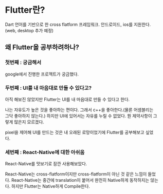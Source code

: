 # Flutter란?

Dart 언어를 기반으로 한 cross flatform 프레임워크.
안드로이드, ios를 지원한다.(web, desktop 추가 예정)

## 왜 Flutter을 공부하려하나?

### 첫번째 : 궁금해서

google에서 진행한 프로젝트가 궁금했다.

### 두번째 : UI를 내 마음대로 만들 수 있다고?

아직 해보진 않았지만 Flutter는 UI를 내 마음대로 만들 수 있다고 한다.

나는 자유도가 높은 것을 좋아하는 편이다. 그래서 c++을 좋아한다.(물론 어셈블리는 그닥 좋아하지 않는다.)
하지만 UI에 있어서는 자유를 누릴 수 없었다. 뭔 제약사항이 그렇게 많은지 모르겠다.

pixel을 제어해 UI를 만드는 것은 내 오래된 로망이었기에 Flutter를 공부해보고 싶었다.

### 세번째 : React-Native에 대한 아쉬움

React-Native를 맛보기로 잠깐 사용해보았다.

React-Native는 cross-flatform이지만 cross-flatform이 아닌 것 같은 느낌이 들었다.
React-Native는 중간에 translation이 붙어서 완전히 Native하게 동작하지는 않는다. 하지만 Flutter는 Native하게 Compile한다.